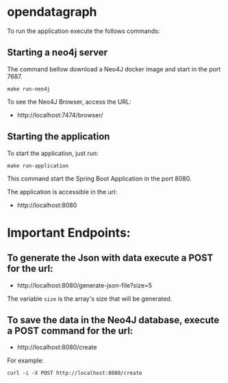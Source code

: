 # opendatagraph

To run the application execute the follows commands:

## Starting a neo4j server

The command bellow download a Neo4J docker image and start in the port 7687.

```
make run-neo4j
```

To see the Neo4J Browser, access the URL:

* http://localhost:7474/browser/

## Starting the application

To start the application, just run:

```
make run-application
```

This command start the Spring Boot Application in the port 8080.

The application is accessible in the url:

* http://localhost:8080

# Important Endpoints:

## To generate the Json with data execute a POST for the url:

* http://localhost:8080/generate-json-file?size=5

The variable `size`  is the array's size that will be generated.

## To save the data in the Neo4J database, execute a POST command for the url:

* http://localhost:8080/create

For example:

```
curl -i -X POST http://localhost:8080/create
```

 
